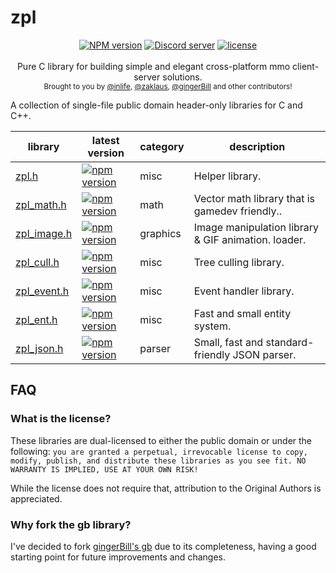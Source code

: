 # zpl

<div align="center">
    <a href="https://github.com/zpl-c/zpl"><img src="https://img.shields.io/npm/v/zpl.c.svg?maxAge=3600" alt="NPM version" /></a>
    <a href="https://discord.gg/2fZVEym"><img src="https://discordapp.com/api/guilds/219565308007022592/embed.png" alt="Discord server" /></a>
    <a href="LICENSE"><img src="https://img.shields.io/github/license/zpl-c/zpl.svg" alt="license" /></a>
</div>

<br />
<div align="center">
  Pure C library for building simple and elegant cross-platform mmo client-server solutions.
</div>

<div align="center">
  <sub>
    Brought to you by <a href="https://github.com/inlife">@inlife</a>,
    <a href="https://github.com/zaklaus">@zaklaus</a>,
    <a href="https://github.com/gingerBill">@gingerBill</a>
    and other contributors!
  </sub>
</div>


A collection of single-file public domain header-only libraries for C and C++.

library                                         | latest version                                                                       | category | description
------------------------------------------------|--------------------------------------------------------------------------------------|----------|-------------
[zpl.h](https://www.npmjs.com/package/zpl.c)    | [![npm version](https://badge.fury.io/js/zpl.c.svg)](https://badge.fury.io/js/zpl.c) | misc     | Helper library.
[zpl_math.h](https://www.npmjs.com/package/zpl_math.c)    | [![npm version](https://badge.fury.io/js/zpl_math.c.svg)](https://badge.fury.io/js/zpl_math.c) | math     | Vector math library that is gamedev friendly..
[zpl_image.h](https://www.npmjs.com/package/zpl_image.c)    | [![npm version](https://badge.fury.io/js/zpl_image.c.svg)](https://badge.fury.io/js/zpl_image.c) | graphics | Image manipulation library &amp; GIF animation. loader.
[zpl_cull.h](https://www.npmjs.com/package/zpl_cull.c)    | [![npm version](https://badge.fury.io/js/zpl_cull.c.svg)](https://badge.fury.io/js/zpl_cull.c) | misc     | Tree culling library.
[zpl_event.h](https://www.npmjs.com/package/zpl_event.c)    | [![npm version](https://badge.fury.io/js/zpl_event.c.svg)](https://badge.fury.io/js/zpl_event.c) | misc     | Event handler library.
[zpl_ent.h](https://www.npmjs.com/package/zpl_ent.c)    | [![npm version](https://badge.fury.io/js/zpl_ent.c.svg)](https://badge.fury.io/js/zpl_ent.c) | misc     | Fast and small entity system.
[zpl_json.h](https://www.npmjs.com/package/zpl_json.c)    | [![npm version](https://badge.fury.io/js/zpl_json.c.svg)](https://badge.fury.io/js/zpl_json.c)  | parser   | Small, fast and standard-friendly JSON parser.

## FAQ

### What is the license?

These libraries are dual-licensed to either the public domain or under the following: `you are granted a perpetual, irrevocable license to copy, modify,
    publish, and distribute these libraries as you see fit. NO WARRANTY IS IMPLIED, USE AT YOUR OWN RISK!`

While the license does not require that, attribution to the Original Authors is appreciated.

### Why fork the **gb** library?

I've decided to fork [gingerBill's gb](https://github.com/gingerBill/gb) due to its completeness, having a good starting point for future improvements and changes.

